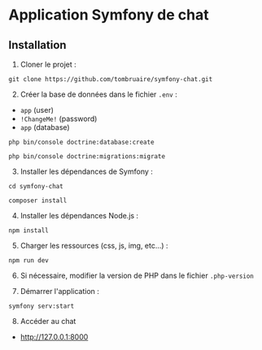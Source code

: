 # Application Symfony de chat

## Installation
1) Cloner le projet : 

```
git clone https://github.com/tombruaire/symfony-chat.git
```

2) Créer la base de données dans le fichier `.env` :
- `app` (user)
- `!ChangeMe!` (password)
- `app` (database)

```
php bin/console doctrine:database:create
```

```
php bin/console doctrine:migrations:migrate
```

3) Installer les dépendances de Symfony : 

```
cd symfony-chat
```

```
composer install
```

4) Installer les dépendances Node.js :

```
npm install
```

5) Charger les ressources (css, js, img, etc...) : 

```
npm run dev
```

6) Si nécessaire, modifier la version de PHP dans le fichier `.php-version`


7) Démarrer l'application : 

```
symfony serv:start
```

8) Accéder au chat
- <a href="http://127.0.0.1:8000">http://127.0.0.1:8000</a>